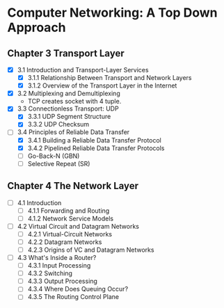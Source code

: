 # Computer Networking: A Top Down Approach

## Chapter 3 Transport Layer

- [x] 3.1 Introduction and Transport-Layer Services
  - [x] 3.1.1 Relationship Between Transport and Network Layers
  - [x] 3.1.2 Overview of the Transport Layer in the Internet
- [x] 3.2 Multiplexing and Demultiplexing
  - TCP creates socket with 4 tuple.
- [x] 3.3 Connectionless Transport: UDP
  - [x] 3.3.1 UDP Segment Structure
  - [x] 3.3.2 UDP Checksum
- [ ] 3.4 Principles of Reliable Data Transfer
  - [x] 3.4.1 Building a Reliable Data Transfer Protocol
  - [x] 3.4.2 Pipelined Reliable Data Transfer Protocols
  - [ ] Go-Back-N (GBN)
  - [ ] Selective Repeat (SR)

## Chapter 4 The Network Layer

- [ ] 4.1 Introduction
  - [ ] 4.1.1 Forwarding and Routing
  - [ ] 4.1.2 Network Service Models
- [ ] 4.2 Virtual Circuit and Datagram Networks
  - [ ] 4.2.1 Virtual-Circuit Networks
  - [ ] 4.2.2 Datagram Networks
  - [ ] 4.2.3 Origins of VC and Datagram Networks
- [ ] 4.3 What's Inside a Router?
  - [ ] 4.3.1 Input Processing
  - [ ] 4.3.2 Switching
  - [ ] 4.3.3 Output Processing
  - [ ] 4.3.4 Where Does Queuing Occur?
  - [ ] 4.3.5 The Routing Control Plane
